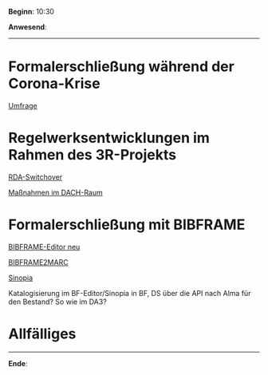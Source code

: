 **Beginn**: 10:30

**Anwesend**: 

---
# Formalerschließung während der Corona-Krise

[Umfrage](https://arsnova.univie.ac.at/mobile/#id/27367179)

# Regelwerksentwicklungen im Rahmen des 3R-Projekts

[RDA-Switchover](https://www.rdatoolkit.org/node/230)

[Maßnahmen im DACH-Raum](https://wiki.dnb.de/x/lYuACg)

# Formalerschließung mit BIBFRAME

[BIBFRAME-Editor neu](https://www.loc.gov/bibframe/implementation/)

[BIBFRAME2MARC](https://github.com/lcnetdev/bibframe2marc)

[Sinopia](https://sinopia.io/)

Katalogisierung im BF-Editor/Sinopia in BF, DS über die API nach Alma für den Bestand? So wie im DA3?

# Allfälliges

---

**Ende**: 
